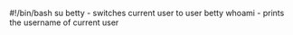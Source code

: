 #!/bin/bash
su betty - switches current user to user betty
whoami - prints the username of current user
